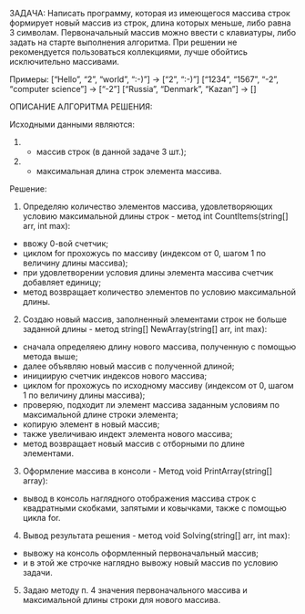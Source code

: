 ЗАДАЧА: Написать программу, которая из имеющегося массива строк формирует новый массив из строк, 
длина которых меньше, либо равна 3 символам.
Первоначальный массив можно ввести с клавиатуры, либо задать на старте выполнения алгоритма. 
При решении не рекомендуется пользоваться коллекциями, лучше обойтись исключительно массивами.

Примеры:
[“Hello”, “2”, “world”, “:-)”] → [“2”, “:-)”]
[“1234”, “1567”, “-2”, “computer science”] → [“-2”]
[“Russia”, “Denmark”, “Kazan”] → []

ОПИСАНИЕ АЛГОРИТМА РЕШЕНИЯ:

Исходными данными являются:

1) - массив строк (в данной задаче 3 шт.);
2) - максимальная длина строк элемента массива.

Решение:

1. Определяю количество элементов массива, удовлетворяющих условию максимальной длины строк - метод int CountItems(string[] arr, int max):
- ввожу 0-вой счетчик; 
- циклом for прохожусь по массиву (индексом от 0, шагом 1 по величину длины массива);
- при удовлетворении условия длины элемента массива счетчик добавляет единицу;
- метод возвращает количество элементов по условию максимальной длины.
2. Создаю новый массив, заполненный элементами строк не больше заданной длины - метод string[] NewArray(string[] arr, int max):
- сначалa определяею длину нового массива, полученную с помощью метода выше;
- далее объявляю новый массив с полученной длиной;
- инициирую счетчик индексов нового массива;
- циклом for прохожусь по исходному массиву (индексом от 0, шагом 1 по величину длины массива);
- проверяю, подходит ли элемент массива заданным условиям по максимальной длине строки элемента;
- копирую элемент в новый массив;
- также увеличиваю индект элемента нового массива;
- метод возвращает новый массив с отборными по длине элементами.
3. Оформление массива в консоли - Метод void PrintArray(string[] array):
- вывод в консоль наглядного отображения массива строк с квадратными скобками, запятыми и ковычками, также с помощью цикла for.
4. Вывод результата решения - метод void Solving(string[] arr, int max):
- вывожу на консоль оформленный первоначальный массив;   
- и в этой же строчке наглядно вывожу новый массив по условию задачи.
5. Задаю методу п. 4 значения первоначального массива и максимальной длины строки для нового массива.



